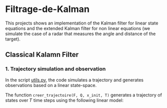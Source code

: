 # Filtrage-de-Kalman

This projects shows an implementation of the Kalman filter for linear state equations and the extended Kalman filter for non linear equations (we simulate the case of a radar that measures the angle and distance of the target).   

## Classical Kalamn Filter

### 1. Trajectory simulation and observation 

In the script [utils.py](utils.py), the code simulates a trajectory and generates observations based on a linear state-space. 

The function `creer_trajectoire(F, Q, x_init, T)` generates a trajectory of states over 𝑇 time steps using the following linear model:
